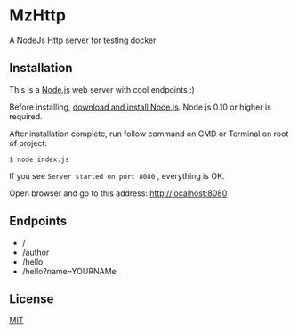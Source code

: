 # MzHttp
A NodeJs Http server for testing docker

## Installation

This is a [Node.js](https://nodejs.org/en/) web server with cool endpoints :)

Before installing, [download and install Node.js](https://nodejs.org/en/download/).
Node.js 0.10 or higher is required.

After installation complete, run follow command on CMD or Terminal on root of project:
```console
$ node index.js
```

If you see  ``` Server started on port 8080 ``` , everything is OK.

Open browser and go to this address: [http://localhost:8080](http://localhost:8080)

## Endpoints

  * /
  * /author
  * /hello
  * /hello?name=YOURNAMe

## License

  [MIT](LICENSE)
